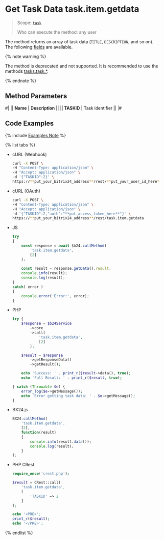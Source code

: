 # Get Task Data task.item.getdata

> Scope: [`task`](../../../scopes/permissions.md)
>
> Who can execute the method: any user

The method returns an array of task data (`TITLE`, `DESCRIPTION`, and so on). The following [fields](./index.md) are available.

{% note warning %}

The method is deprecated and not supported. It is recommended to use the methods [tasks.task.*](../../index.md).

{% endnote %}

## Method Parameters

#|
|| **Name** | **Description** ||
|| **TASKID** | Task identifier ||
|#

## Code Examples

{% include [Examples Note](../../../../_includes/examples.md) %}

{% list tabs %}

- cURL (Webhook)

    ```bash
    curl -X POST \
    -H "Content-Type: application/json" \
    -H "Accept: application/json" \
    -d '{"TASKID":2}' \
    https://**put_your_bitrix24_address**/rest/**put_your_user_id_here**/**put_your_webhook_here**/task.item.getdata
    ```

- cURL (OAuth)

    ```bash
    curl -X POST \
    -H "Content-Type: application/json" \
    -H "Accept: application/json" \
    -d '{"TASKID":2,"auth":"**put_access_token_here**"}' \
    https://**put_your_bitrix24_address**/rest/task.item.getdata
    ```

- JS

    ```js
    try
    {
    	const response = await $b24.callMethod(
    		'task.item.getdata',
    		[2]
    	);
    	
    	const result = response.getData().result;
    	console.info(result);
    	console.log(result);
    }
    catch( error )
    {
    	console.error('Error:', error);
    }
    ```

- PHP

    ```php
    try {
        $response = $b24Service
            ->core
            ->call(
                'task.item.getdata',
                [2]
            );
    
        $result = $response
            ->getResponseData()
            ->getResult();
    
        echo 'Success: ' . print_r($result->data(), true);
        echo 'Full Result: ' . print_r($result, true);
    
    } catch (Throwable $e) {
        error_log($e->getMessage());
        echo 'Error getting task data: ' . $e->getMessage();
    }
    ```

- BX24.js

    ```js
    BX24.callMethod(
        'task.item.getdata',
        [2],
        function(result)
        {
            console.info(result.data());
            console.log(result);
        }
    );
    ```

- PHP CRest

    ```php
    require_once('crest.php');

    $result = CRest::call(
        'task.item.getdata',
        [
            'TASKID' => 2
        ]
    );

    echo '<PRE>';
    print_r($result);
    echo '</PRE>';
    ```

{% endlist %}